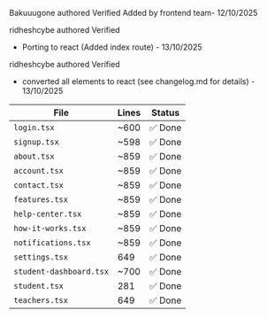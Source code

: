 Bakuuugone
authored
Verified
Added by frontend team- 12/10/2025

ridheshcybe
authored
Verified
- Porting to react (Added index route) - 13/10/2025

ridheshcybe
authored
Verified
- converted all elements to react (see changelog.md for details) - 13/10/2025

| File                        | Lines  | Status |
|-----------------------------|--------|--------|
| `login.tsx`                 | ~600   | ✅ Done |
| `signup.tsx`                | ~598   | ✅ Done |
| `about.tsx`                 | ~859   | ✅ Done |
| `account.tsx`               | ~859   | ✅ Done |
| `contact.tsx`               | ~859   | ✅ Done |
| `features.tsx`              | ~859   | ✅ Done |
| `help-center.tsx`           | ~859   | ✅ Done |
| `how-it-works.tsx`          | ~859   | ✅ Done |
| `notifications.tsx`         | ~859   | ✅ Done |
| `settings.tsx`              | 649    | ✅ Done |
| `student-dashboard.tsx`     | ~700   | ✅ Done |
| `student.tsx`               | 281    | ✅ Done |
| `teachers.tsx`              | 649    | ✅ Done |
